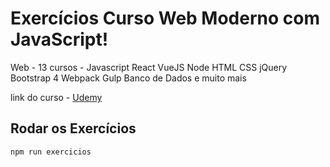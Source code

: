 # Exercícios Curso Web Moderno com JavaScript!

Web - 13 cursos - Javascript React VueJS Node HTML CSS jQuery Bootstrap 4 Webpack Gulp Banco de Dados e muito mais

link do curso - [Udemy](https://www.udemy.com/curso-web/)

## Rodar os Exercícios

```
npm run exercicios
```

